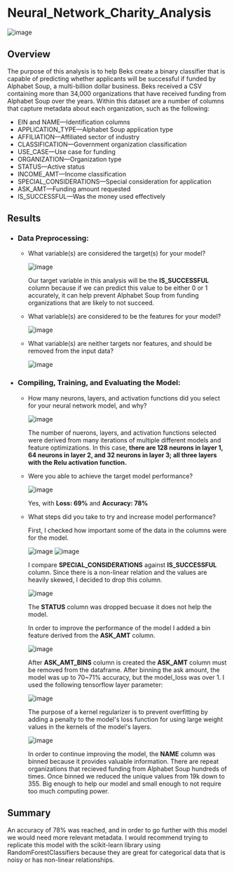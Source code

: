 # Neural_Network_Charity_Analysis
![image](https://user-images.githubusercontent.com/110706169/210124991-2783cf8d-aa94-474c-82f1-688a68a2ac3b.png)

## Overview
 The purpose of this analysis is to help Beks create a binary classifier that is capable of predicting whether applicants will be successful if funded by Alphabet Soup, a multi-billion dollar business. Beks received a CSV containing more than 34,000 organizations that have received funding from Alphabet Soup over the years. Within this dataset are a number of columns that capture metadata about each organization, such as the following:

  * EIN and NAME—Identification columns
  * APPLICATION_TYPE—Alphabet Soup application type 
  * AFFILIATION—Affiliated sector of industry
  * CLASSIFICATION—Government organization classification
  * USE_CASE—Use case for funding
  * ORGANIZATION—Organization type
  * STATUS—Active status
  * INCOME_AMT—Income classification
  * SPECIAL_CONSIDERATIONS—Special consideration for application
  * ASK_AMT—Funding amount requested
  * IS_SUCCESSFUL—Was the money used effectively
## Results
* ### Data Preprocessing:
  - What variable(s) are considered the target(s) for your model? 
     
    ![image](https://user-images.githubusercontent.com/110706169/210122636-2d495d31-54ff-487d-836b-4158eab1c615.png)
     
     Our target variable in this analysis will be the **IS_SUCCESSFUL** column because if we can predict this value to be either 0 or 1 accurately, it can        help prevent Alphabet Soup from funding organizations that are likely to not succeed.

  - What variable(s) are considered to be the features for your model?
    
     ![image](https://user-images.githubusercontent.com/110706169/210123119-c086d7bd-6cb0-4fe2-bb29-a49b26c00977.png)
     

  - What variable(s) are neither targets nor features, and should be removed from the input data? 
    
    ![image](https://user-images.githubusercontent.com/110706169/210123185-721edc58-4cb0-45de-8a66-8686d41d6465.png)

* ### Compiling, Training, and Evaluating the Model:
 
  - How many neurons, layers, and activation functions did you select for your neural network model, and why? 
    
     ![image](https://user-images.githubusercontent.com/110706169/210123298-54cb17f0-78a8-4eeb-912a-c755a333781b.png)
    
    The number of nuerons, layers, and activation functions selected were derived from many iterations of multiple different models and feature  optimizations. In this case, **there are 128 neurons in layer 1, 64 neurons in layer 2, and 32 neurons in layer 3; all three layers with the Relu activation function.**
    
  - Were you able to achieve the target model performance? 
    
    ![image](https://user-images.githubusercontent.com/110706169/210124612-9942755d-8886-4900-b3e3-51eb20dd396b.png)

    Yes, with **Loss: 69%** and  **Accuracy: 78%**
    
  - What steps did you take to try and increase model performance?
    
     First, I checked how important some of the data in the columns were for the model.
    
    ![image](https://user-images.githubusercontent.com/110706169/210123513-05417667-3dc0-49ba-abd2-bc3ab34763b3.png)
    ![image](https://user-images.githubusercontent.com/110706169/210123551-606196e7-7739-4b3b-a775-bd2dbe90b55a.png)
     
     I compare **SPECIAL_CONSIDERATIONS** against **IS_SUCCESSFUL** column. Since there is a non-linear relation and the values are heavily skewed, I decided to drop this column. 

    ![image](https://user-images.githubusercontent.com/110706169/210124150-b62a3af2-a522-4545-8a7c-79d8894dc772.png)
    
    The **STATUS** column was dropped becuase it does not help the model.
    
    In order to improve the performance of the model I added a bin feature derived from the **ASK_AMT** column.
    
    ![image](https://user-images.githubusercontent.com/110706169/210124291-c72e1c9f-8ea3-4780-b1fd-ef81a400b4dc.png)
    
    After **ASK_AMT_BINS** column is created the **ASK_AMT** column must be removed from the dataframe. After binning the ask amount, the model was up to 70~71% accuracy, but the model_loss was over 1. I used the following tensorflow layer parameter: 
    
    ![image](https://user-images.githubusercontent.com/110706169/210124464-dca01532-44c2-4824-98e3-6ea3fe7f43df.png)

    The purpose of a kernel regularizer is to prevent overfitting by adding a penalty to the model's loss function for using large weight values in the kernels of the model's layers.
    
    ![image](https://user-images.githubusercontent.com/110706169/210124720-0ee97815-f962-4fdb-8eb7-27cd33f4acbe.png)
    
    In order to continue improving the model, the **NAME** column was binned because it provides valuable information. There are repeat organizations that recieved funding from Alphabet Soup hundreds of times. Once binned we reduced the unique values from 19k down to 355. Big enough to help our model and small enough to not require too much computing power. 

## Summary 

An accuracy of 78% was reached, and in order to go further with this model we would need more relevant metadata. I would recommend trying to replicate this model with the scikit-learn library using RandomForestClassifiers because they are great for categorical data that is noisy or has non-linear relationships.
  
